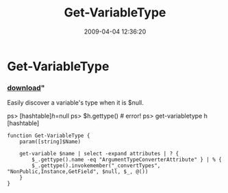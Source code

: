 ﻿---
pid:            998
parent:         0
children:       
poster:         Oisin Grehan
title:          Get-VariableType
date:           2009-04-04 12:36:20
format:         posh
---

# Get-VariableType

### [download](998.ps1)"

Easily discover a variable's type when it is $null.

ps> [hashtable]$h=$null
ps> $h.gettype() # error!
ps> get-variabletype h
[hashtable]


```posh
function Get-VariableType {
    param([string]$Name)
 
    get-variable $name | select -expand attributes | ? {
        $_.gettype().name -eq "ArgumentTypeConverterAttribute" } | % {
        $_.gettype().invokemember("_convertTypes", "NonPublic,Instance,GetField", $null, $_, @())
    }
}
```
